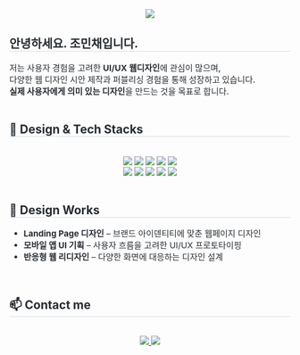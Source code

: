 <div align="center">
  <img src="https://capsule-render.vercel.app/api?type=waving&color=0:fe81ad,100:ffcb3d&height=180&text=Portfolio&animation=scaleIn&fontColor=000000&fontSize=50" />
</div>

<div style="text-align: left;">
  <h2 style="border-bottom: 1px solid #d8dee4; color: #282d33;">안녕하세요. 조민채입니다.</h2>
  <div style="font-weight: 500; font-size: 15px; color: #282d33;">
    저는 사용자 경험을 고려한 <strong>UI/UX 웹디자인</strong>에 관심이 많으며,<br>
    다양한 웹 디자인 시안 제작과 퍼블리싱 경험을 통해 성장하고 있습니다.<br>
    <strong>실제 사용자에게 의미 있는 디자인</strong>을 만드는 것을 목표로 합니다.
  </div>
</div>

<br>

<div style="text-align: left;">
  <h2 style="border-bottom: 1px solid #d8dee4; color: #282d33;">🎨 Design & Tech Stacks</h2><br>
  <div align="center">
    <img src="https://img.shields.io/badge/Figma-F24E1E?style=flat-square&logo=Figma&logoColor=white">
    <img src="https://img.shields.io/badge/Photoshop-31A8FF?style=flat-square&logo=Adobe%20Photoshop&logoColor=white">
    <img src="https://img.shields.io/badge/Illustrator-FF9A00?style=flat-square&logo=Adobe%20Illustrator&logoColor=white">
    <img src="https://img.shields.io/badge/HTML5-E34F26?style=flat-square&logo=HTML5&logoColor=white">
    <img src="https://img.shields.io/badge/CSS3-1572B6?style=flat-square&logo=CSS3&logoColor=white">
    <br>
    <img src="https://img.shields.io/badge/Javascript-F7DF1E?style=flat-square&logo=Javascript&logoColor=black">
    <img src="https://img.shields.io/badge/Git-F05032?style=flat-square&logo=Git&logoColor=white">
    <img src="https://img.shields.io/badge/Github-181717?style=flat-square&logo=Github&logoColor=white">
    <img src="https://img.shields.io/badge/Vercel-000000?style=flat-square&logo=Vercel&logoColor=white">
    <img src="https://img.shields.io/badge/jQuery-0769AD?style=flat-square&logo=jQuery&logoColor=white">
  </div>
</div>

<br>

<div style="text-align: left;">
  <h2 style="border-bottom: 1px solid #d8dee4; color: #282d33;">📁 Design Works</h2>
  <ul style="font-size: 15px; color: #282d33;">
    <li><strong>Landing Page 디자인</strong> – 브랜드 아이덴티티에 맞춘 웹페이지 디자인</li>
    <li><strong>모바일 앱 UI 기획</strong> – 사용자 흐름을 고려한 UI/UX 프로토타이핑</li>
    <li><strong>반응형 웹 리디자인</strong> – 다양한 화면에 대응하는 디자인 설계</li>
  </ul>
</div>

<br>

<div style="text-align: left;">
  <h2 style="border-bottom: 1px solid #d8dee4; color: #282d33;">📫 Contact me</h2><br>
  <div align="center">
    <a href="https://www.instagram.com/your_instagram" target="_blank">
      <img src="https://img.shields.io/badge/Instagram-E4405F?style=flat-square&logo=Instagram&logoColor=white">
    </a>
    <a href="mailto:your.email@gmail.com">
      <img src="https://img.shields.io/badge/Gmail-EA4335?style=flat-square&logo=Gmail&logoColor=white">
    </a>
  </div>
</div>
